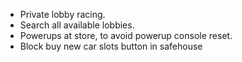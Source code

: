 - Private lobby racing.
- Search all available lobbies.
- Powerups at store, to avoid powerup console reset.
- Block buy new car slots button in safehouse